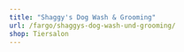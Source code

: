 ```yaml
---
title: "Shaggy's Dog Wash & Grooming"
url: /fargo/shaggys-dog-wash-und-grooming/
shop: Tiersalon
---
```

